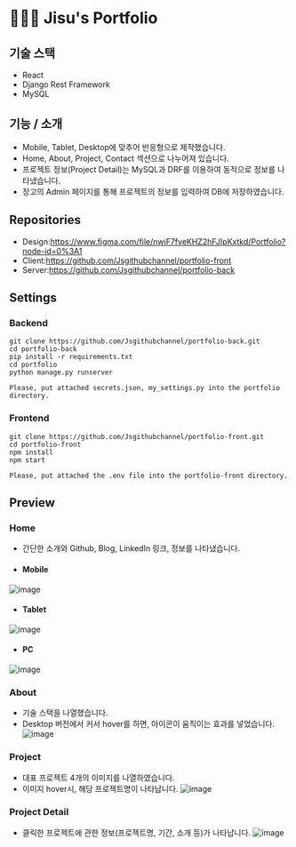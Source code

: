 # 👩🏻‍💻 Jisu's Portfolio

## 기술 스택
- React
- Django Rest Framework
- MySQL


##  기능 / 소개
- Mobile, Tablet, Desktop에 맞추어 반응형으로 제작했습니다.
- Home, About, Project, Contact 섹션으로 나누어져 있습니다.
- 프로젝트 정보(Project Detail)는 MySQL과 DRF를 이용하여 동적으로 정보를 나타냈습니다.
- 장고의 Admin 페이지를 통해 프로젝트의 정보를 입력하여 DB에 저장하였습니다.

## Repositories
- Design:https://www.figma.com/file/nwiF7fveKHZ2hFJIpKxtkd/Portfolio?node-id=0%3A1
- Client:https://github.com/Jsgithubchannel/portfolio-front
- Server:https://github.com/Jsgithubchannel/portfolio-back

## Settings

### Backend
```
git clone https://github.com/Jsgithubchannel/portfolio-back.git
cd portfolio-back
pip install -r requirements.txt
cd portfolio
python manage.py runserver

Please, put attached secrets.json, my_settings.py into the portfolio directory.
```
### Frontend
```
git clone https://github.com/Jsgithubchannel/portfolio-front.git
cd portfolio-front
npm install
npm start

Please, put attached the .env file into the portfolio-front directory.
```


## Preview

### Home
- 간단한 소개와 Github, Blog, LinkedIn 링크, 정보를 나타냈습니다.

- #### Mobile
![image](https://user-images.githubusercontent.com/66022264/174485942-7c730031-81b6-4f70-957d-ef27fa844160.png)
- #### Tablet
![image](https://user-images.githubusercontent.com/66022264/174485945-bcc53478-d7bd-4517-ae5c-b4ff33bf831a.png)
- #### PC
![image](https://user-images.githubusercontent.com/66022264/174485956-b6d5cd89-3dce-4c66-a52a-5c722dd9fad4.png)


### About
- 기술 스택을 나열했습니다.
- Desktop 버전에서 커서 hover를 하면, 아이콘이 움직이는 효과를 넣었습니다.
![image](https://user-images.githubusercontent.com/66022264/174486333-2908c86d-e2e7-4edc-9509-84c1e8fd82f0.png)


### Project
- 대표 프로젝트 4개의 이미지를 나열하였습니다. 
- 이미지 hover시, 해당 프로젝트명이 나타납니다.
![image](https://user-images.githubusercontent.com/66022264/174486445-e9116379-0e38-40af-8394-1768c48f53e5.png)


### Project Detail
- 클릭한 프로젝트에 관한 정보(프로젝트명, 기간, 소개 등)가 나타납니다.
![image](https://user-images.githubusercontent.com/66022264/174486627-6e4f823f-0fd4-47d8-90d4-81903c19af3a.png)
